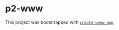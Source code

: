 # p2-www

This project was bootstrapped with [`create-ueno-app`](https://github.com/ueno-llc/create-ueno-app)